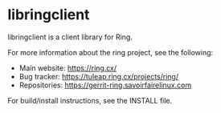 # libringclient

libringclient is a client library for Ring.

For more information about the ring project, see the following:
- Main website: https://ring.cx/
- Bug tracker: https://tuleap.ring.cx/projects/ring/
- Repositories: https://gerrit-ring.savoirfairelinux.com

For build/install instructions, see the INSTALL file.

